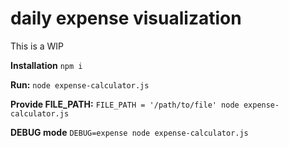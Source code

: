 # daily expense visualization
This is a WIP

**Installation**
`npm i`


**Run:**
`node expense-calculator.js`

**Provide FILE_PATH:**
`FILE_PATH = '/path/to/file' node expense-calculator.js`

**DEBUG mode**
`DEBUG=expense node expense-calculator.js`

